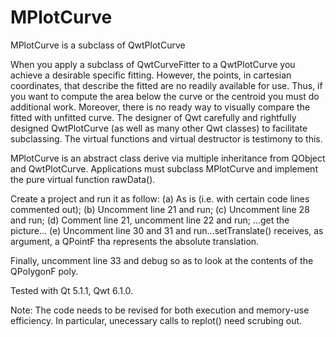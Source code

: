 MPlotCurve
==========

MPlotCurve is a subclass of QwtPlotCurve

When you apply a subclass of QwtCurveFitter to a QwtPlotCurve you achieve a desirable specific fitting. However, the points, in cartesian coordinates, that describe the fitted are no readily available for use. Thus, if you want to compute the area below the curve or the centroid you must do additional work. Moreover, there is no ready way to visually compare the fitted with unfitted curve. The designer of Qwt carefully and rightfully designed QwtPlotCurve (as well as many other Qwt classes) to facilitate subclassing. The virtual functions and virtual destructor is testimony to this.

MPlotCurve is an abstract class derive via multiple inheritance from QObject and QwtPlotCurve. Applications must subclass MPlotCurve and implement the pure virtual function rawData(). 

Create a project and run it as follow: (a) As is (i.e. with certain code lines commented out); (b) Uncomment line 21 and run; (c) Uncomment line 28 and run; (d) Comment line 21, uncomment line 22 and run; ...get the picture... (e) Uncomment line 30 and 31 and run...setTranslate() receives, as argument, a QPointF tha represents the absolute translation.

Finally, uncomment line 33 and debug so as to look at the contents of the QPolygonF poly.

Tested with Qt 5.1.1, Qwt 6.1.0.

Note: The code needs to be revised for both execution and memory-use efficiency. In particular, unecessary calls to replot() need scrubing out.



